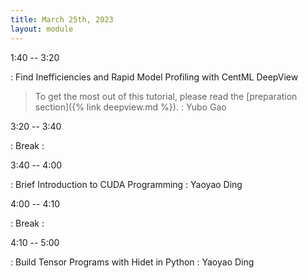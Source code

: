 ```yaml
---
title: March 25th, 2023
layout: module
---
```


1:40 -- 3:20

: Find Inefficiencies and Rapid Model Profiling with CentML DeepView
  > To get the most out of this tutorial, please read the [preparation section]({% link deepview.md %}).
  : Yubo Gao

3:20 -- 3:40

: Break
  : 

3:40 -- 4:00

: Brief Introduction to CUDA Programming
  : Yaoyao Ding

4:00 -- 4:10

: Break
  : 

4:10 -- 5:00

: Build Tensor Programs with Hidet in Python
  : Yaoyao Ding
